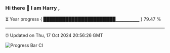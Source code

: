 ### Hi there 👋 I am Harry , 

⏳ Year progress { ███████████████████████▁▁▁▁▁▁▁ } 79.47 %

---

⏰ Updated on Thu, 17 Oct 2024 20:56:26 GMT

![Progress Bar CI](https://github.com/duykhang68/duykhang68/workflows/Progress%20Bar%20CI/badge.svg)
